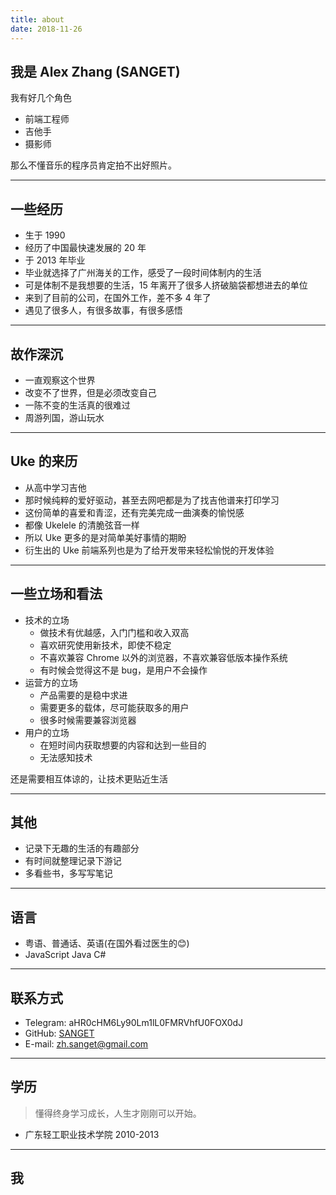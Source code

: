 ```yaml
---
title: about
date: 2018-11-26
---
```


## 我是 Alex Zhang (SANGET)

我有好几个角色

- 前端工程师
- 吉他手
- 摄影师

那么不懂音乐的程序员肯定拍不出好照片。

-----------

## 一些经历

- 生于 1990
- 经历了中国最快速发展的 20 年
- 于 2013 年毕业
- 毕业就选择了广州海关的工作，感受了一段时间体制内的生活
- 可是体制不是我想要的生活，15 年离开了很多人挤破脑袋都想进去的单位
- 来到了目前的公司，在国外工作，差不多 4 年了
- 遇见了很多人，有很多故事，有很多感悟

<!-- ----------- -->

<!-- ## 一些技能

<section class="skill-container" id="skill">
  <style>
    ._detail ._detail-content {
      display: none;
    }
    .skill-container {
      display: flex;
      margin-bottom: 2em;
    }
    ._preview {
      flex-basis: 40%;
    }
    ._detail {
      flex: 1;
    }
    ._preview ul {
      list-style: none;
    }
    ._action {
      background-color: #EEE;
      padding: 6px 12px;
      margin-bottom: 10px;
      border-radius: 4px;
    }
    ._action:hover,._action.active {
      background-color: #5584ce;
      color: #FFF;
    }
  </style>
  <div class="_preview">
    <div id="FrontEnd" class="_action active">前端相关</div>
    <div id="BackEnd" class="_action">后端相关</div>
    <div id="SomeTool" class="_action">一些工具</div>
  </div>
  <div class="_detail">
    <ul>
      <li FrontEnd style="display: block" class="_detail-content">
        <div>
          <ul>
            <li>React, React Native, Node</li>
            <li>搭建一些前端的通用前端脚手架</li>
            <li>让团队更好的互相协作</li>
            <li><a href="/uke-libs">这里有更多描述</a></li>
          </ul>
        </div>
      </li>
      <li BackEnd class="_detail-content">
        <div>
          <ul>
            <li>Node, ExpressJS</li>
            <li>搭建一个通用 web server 脚手架</li>
            <li>让产品快速部署</li>
            <li><a href="https://github.com/SANGET/uke-web-server.git">这里有更多描述</a></li>
          </ul>
        </div>
      </li>
      <li SomeTool class="_detail-content">
        <div>
          <ul>
            <li>一般使用 OSX, 无论是工作生活</li>
            <li>GitHub, Gmail, Youtube</li>
            <li>VSCode, Atom</li>
            <li><a href="/tool-list">更多</a></li>
          </ul>
        </div>
      </li>
    </ul>
  </div>
</section>
<script>
var actions = document.querySelectorAll('#skill ._preview ._action');
function getDetailDOM(id) {
  return document.querySelector('#skill ._detail [' + id + ']') || null;
}
function getDetailSelector(e) {
  var target = e.target;
  var targetId = target.id;
  return getDetailDOM(targetId);
}
actions.forEach(function(act, idx) {
  act.addEventListener('mouseenter', function(e) {
    var detailItem = getDetailSelector(e);
    actions.forEach(function(_act) {
      var _detailItem = getDetailDOM(_act.id);
      _act.classList.remove('active');
      _detailItem && (_detailItem.style.display = 'none');
    });
    act.classList.add('active');
    detailItem && (detailItem.style.display = 'block');
  });
});
</script> -->

-----------

## 故作深沉

- 一直观察这个世界
- 改变不了世界，但是必须改变自己
- 一陈不变的生活真的很难过
- 周游列国，游山玩水

-----------

## Uke 的来历

- 从高中学习吉他
- 那时候纯粹的爱好驱动，甚至去网吧都是为了找吉他谱来打印学习
- 这份简单的喜爱和青涩，还有完美完成一曲演奏的愉悦感
- 都像 Ukelele 的清脆弦音一样
- 所以 Uke 更多的是对简单美好事情的期盼
- 衍生出的 Uke 前端系列也是为了给开发带来轻松愉悦的开发体验

-----------

## 一些立场和看法

- 技术的立场
  - 做技术有优越感，入门门槛和收入双高
  - 喜欢研究使用新技术，即使不稳定
  - 不喜欢兼容 Chrome 以外的浏览器，不喜欢兼容低版本操作系统
  - 有时候会觉得这不是 bug，是用户不会操作
- 运营方的立场
  - 产品需要的是稳中求进
  - 需要更多的载体，尽可能获取多的用户
  - 很多时候需要兼容浏览器
- 用户的立场
  - 在短时间内获取想要的内容和达到一些目的
  - 无法感知技术

还是需要相互体谅的，让技术更贴近生活

-----------

## 其他

- 记录下无趣的生活的有趣部分
- 有时间就整理记录下游记
- 多看些书，多写写笔记

-----------

## 语言

- 粤语、普通话、英语(在国外看过医生的😊)
- JavaScript Java C#

-----------

## 联系方式

- Telegram: aHR0cHM6Ly90Lm1lL0FMRVhfU0FOX0dJ
- GitHub: [SANGET](https://github.com/SANGET)
- E-mail: <a href="mailto:zh.sanget@gmail.com" target="_top">zh.sanget@gmail.com</a>

-----------

## 学历

> 懂得终身学习成长，人生才刚刚可以开始。

- 广东轻工职业技术学院 2010-2013

-----------

## 我

<div class="photoset-grid-lightbox" data-layout="33" style="visibility: hidden;">
  <img src="/assets/images/me/wo6.jpg" data-highres="/assets/images/me/wo6.jpg">
  <img src="/assets/images/me/wo1.jpg" data-highres="/assets/images/me/wo1.jpg">
  <img src="/assets/images/me/wo3.jpg" data-highres="/assets/images/me/wo3.jpg">
</div>
